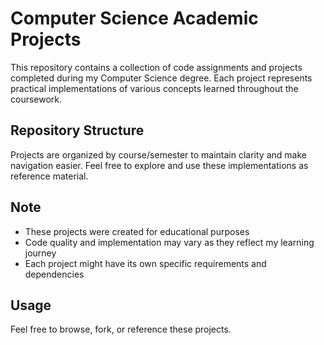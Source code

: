 # Computer Science Academic Projects
This repository contains a collection of code assignments and projects completed during my Computer Science degree. Each project represents practical implementations of various concepts learned throughout the coursework.

## Repository Structure
Projects are organized by course/semester to maintain clarity and make navigation easier. Feel free to explore and use these implementations as reference material.

## Note
* These projects were created for educational purposes
* Code quality and implementation may vary as they reflect my learning journey
* Each project might have its own specific requirements and dependencies

## Usage
Feel free to browse, fork, or reference these projects.
